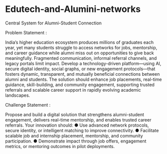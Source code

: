 # Edutech-and-Alumini-networks
Central System for Alumni-Student Connection


Problem Statement :

India’s higher education ecosystem produces millions of graduates each year, yet many
students struggle to access networks for jobs, mentorship, and career guidance while alumni
miss out on opportunities to give back meaningfully.
Fragmented communication, informal referral channels, and legacy portals limit impact.
Develop a technology-driven platform—using AI, secure digital identity, social graphs, or new
engagement protocols—that fosters dynamic, transparent, and mutually beneficial connections
between alumni and students.
The solution should enhance job placements, real-time guidance, skill-building, and community
engagement, supporting trusted referrals and scalable career support in rapidly evolving
academic landscapes.


Challenge Statement :

Propose and build a digital solution that strengthens alumni-student engagement, delivers
real-time mentorship, and enables trusted career referrals. Your innovation should:
● Use advanced network protocols, secure identity, or intelligent matching to improve
connectivity.
● Facilitate scalable job and internship placement, mentorship, and community
participation.
● Demonstrate impact through job offers, engagement metrics, or mentoring outcomes in
pilot deployments.
